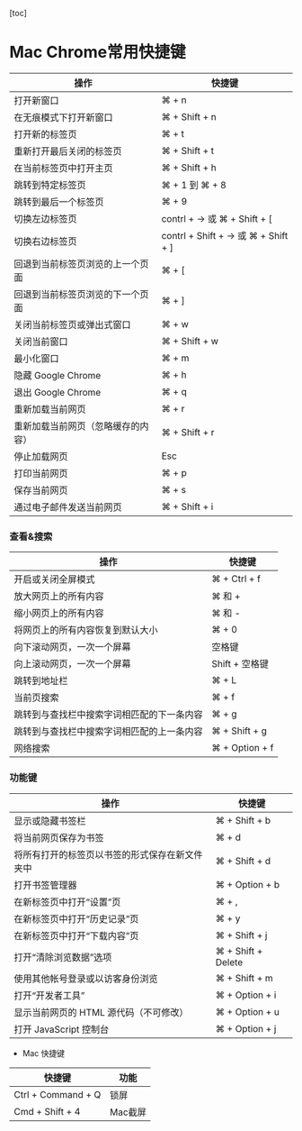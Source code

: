 [toc]

# Mac Chrome常用快捷键
   
| 操作                                       | 快捷键                  |
| ------------------------------------------ | ----------------------- |
| 打开新窗口                                 | ⌘ + n                   |
| 在无痕模式下打开新窗口                     | ⌘ + Shift + n           |
| 打开新的标签页           | ⌘ + t                   |
| 重新打开最后关闭的标签页 | ⌘ + Shift + t           |
| 在当前标签页中打开主页 | ⌘ + Shift + h |
| 跳转到特定标签页                           | ⌘ + 1 到 ⌘ + 8          |
| 跳转到最后一个标签页                       | ⌘ + 9                   |
| 切换左边标签页 | contrl + -> 或   ⌘ + Shift + [ |
| 切换右边标签页          | contrl + Shift + -> 或 ⌘ + Shift + ] |
| 回退到当前标签页浏览的上一个页面 | ⌘ + [                   |
| 回退到当前标签页浏览的下一个页面 | ⌘ + ]                   |
| 关闭当前标签页或弹出式窗口                 | ⌘ + w                   |
| 关闭当前窗口                               | ⌘ + Shift + w           |
| 最小化窗口                                 | ⌘ + m                   |
| 隐藏 Google Chrome                         | ⌘ + h                   |
| 退出 Google Chrome                         | ⌘ + q                   |
| 重新加载当前网页                   | ⌘ + r         |
| 重新加载当前网页（忽略缓存的内容） | ⌘ + Shift + r |
| 停止加载网页                       | Esc           |
| 打印当前网页   | ⌘ + p          |
| 保存当前网页   | ⌘ + s          |
| 通过电子邮件发送当前网页 | ⌘ + Shift + i  |

### 查看&搜索
| 操作                                       | 快捷键             |
| ------------------------------------------ | ------------------ |
| 开启或关闭全屏模式               | ⌘ + Ctrl + f   |
| 放大网页上的所有内容             | ⌘ 和 +         |
| 缩小网页上的所有内容             | ⌘ 和 -         |
| 将网页上的所有内容恢复到默认大小 | ⌘ + 0          |
| 向下滚动网页，一次一个屏幕       | 空格键         |
| 向上滚动网页，一次一个屏幕       | Shift + 空格键 |
| 跳转到地址栏 | ⌘ + L          |
| 当前页搜索 | ⌘ + f |
| 跳转到与查找栏中搜索字词相匹配的下一条内容 | ⌘ + g              |
| 跳转到与查找栏中搜索字词相匹配的上一条内容 | ⌘ + Shift + g      |
| 网络搜索   | ⌘ + Option + f |

### 功能键
| 操作                                       | 快捷键             |
| ------------------------------------------ | ------------------ |
| 显示或隐藏书签栏                           | ⌘ + Shift + b      |
| 将当前网页保存为书签                           | ⌘ + d         |
| 将所有打开的标签页以书签的形式保存在新文件夹中 | ⌘ + Shift + d |
| 打开书签管理器                             | ⌘ + Option + b     |
| 在新标签页中打开“设置”页                   | ⌘ + ,              |
| 在新标签页中打开“历史记录”页               | ⌘ + y              |
| 在新标签页中打开“下载内容”页               | ⌘ + Shift + j      |
| 打开“清除浏览数据”选项                     | ⌘ + Shift + Delete |
| 使用其他帐号登录或以访客身份浏览           | ⌘ + Shift + m      |
| 打开“开发者工具”                           | ⌘ + Option + i     |
| 显示当前网页的 HTML 源代码（不可修改） | ⌘ + Option + u |
| 打开 JavaScript 控制台                 | ⌘ + Option + j |

- Mac 快捷键

| 快捷键             | 功能    |
| ------------------ | ------- |
| Ctrl + Command + Q | 锁屏    |
| Cmd + Shift + 4    | Mac截屏 |